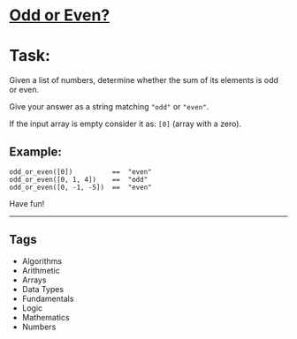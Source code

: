 # [Odd or Even?](https://www.codewars.com/kata/5949481f86420f59480000e7)

# Task:

Given a list of numbers, determine whether the sum of its elements is odd or even.

Give your answer as a string matching `"odd"` or `"even"`.

If the input array is empty consider it as: `[0]` (array with a zero).

## Example:

```
odd_or_even([0])          ==  "even"
odd_or_even([0, 1, 4])    ==  "odd"
odd_or_even([0, -1, -5])  ==  "even"
```

Have fun!

---

## Tags

- Algorithms
- Arithmetic
- Arrays
- Data Types
- Fundamentals
- Logic
- Mathematics
- Numbers
